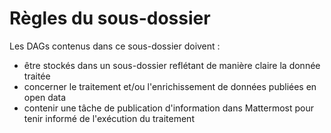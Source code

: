 # Règles du sous-dossier

Les DAGs contenus dans ce sous-dossier doivent : 
- être stockés dans un sous-dossier reflétant de manière claire la donnée traitée
- concerner le traitement et/ou l'enrichissement de données publiées en open data
- contenir une tâche de publication d'information dans Mattermost pour tenir informé de l'exécution du traitement
